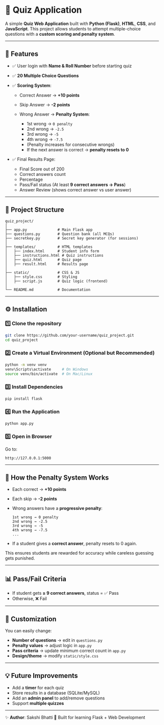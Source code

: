
# 🎯 Quiz Application

A simple **Quiz Web Application** built with **Python (Flask)**, **HTML**, **CSS**, and **JavaScript**.
This project allows students to attempt multiple-choice questions with a **custom scoring and penalty system**.

---

## 🚀 Features

* ✅ User login with **Name & Roll Number** before starting quiz
* ✅ **20 Multiple Choice Questions**
* ✅ **Scoring System**:

  * Correct Answer → **+10 points**
  * Skip Answer → **-2 points**
  * Wrong Answer → **Penalty System**:

    * 1st wrong → `0 penalty`
    * 2nd wrong → `-2.5`
    * 3rd wrong → `-5`
    * 4th wrong → `-7.5`
    * (Penalty increases for consecutive wrongs)
    * If the next answer is correct → **penalty resets to 0**
* ✅ Final Results Page:

  * Final Score out of 200
  * Correct answers count
  * Percentage
  * Pass/Fail status (At least **9 correct answers → Pass**)
  * Answer Review (shows correct answer vs user answer)

---

## 📂 Project Structure

```
quiz_project/
│
├── app.py              # Main Flask app
├── questions.py        # Question bank (all MCQs)
├── secretkey.py        # Secret key generator (for sessions)
│
├── templates/          # HTML templates
│   ├── index.html      # Student info form
│   ├── instructions.html # Quiz instructions
│   ├── quiz.html       # Quiz page
│   ├── result.html     # Results page
│
├── static/             # CSS & JS
│   ├── style.css       # Styling
│   ├── script.js       # Quiz logic (frontend)
│
└── README.md           # Documentation
```

---

## ⚙️ Installation

### 1️⃣ Clone the repository

```bash
git clone https://github.com/your-username/quiz_project.git
cd quiz_project
```

### 2️⃣ Create a Virtual Environment (Optional but Recommended)

```bash
python -m venv venv
venv\Scripts\activate     # On Windows
source venv/bin/activate  # On Mac/Linux
```

### 3️⃣ Install Dependencies

```bash
pip install flask
```

### 4️⃣ Run the Application

```bash
python app.py
```

### 5️⃣ Open in Browser

Go to:

```
http://127.0.0.1:5000
```

---

## 📝 How the Penalty System Works

* Each correct → **+10 points**
* Each skip → **-2 points**
* Wrong answers have a **progressive penalty**:

  ```
  1st wrong → 0 penalty
  2nd wrong → -2.5
  3rd wrong → -5
  4th wrong → -7.5
  ...
  ```
* If a student gives a **correct answer**, penalty resets to 0 again.

This ensures students are rewarded for accuracy while careless guessing gets punished.

---

## 📊 Pass/Fail Criteria

* If student gets **≥ 9 correct answers**, status = ✅ Pass
* Otherwise, ❌ Fail

---

## 🔧 Customization

You can easily change:

* **Number of questions** → edit in `questions.py`
* **Penalty values** → adjust logic in `app.py`
* **Pass criteria** → update minimum correct count in `app.py`
* **Design/theme** → modify `static/style.css`

---

## 💡 Future Improvements

* Add a **timer** for each quiz
* Store results in a database (SQLite/MySQL)
* Add an **admin panel** to add/remove questions
* Support **multiple quizzes**

---

✨ **Author**: Sakshi Bhatti
📌 Built for learning Flask + Web Development

